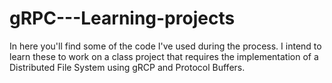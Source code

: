 # gRPC---Learning-projects


In here you'll find some of the code I've used during the process. I intend to learn these to work on a class project that requires the implementation of a Distributed File System using gRCP and Protocol Buffers.